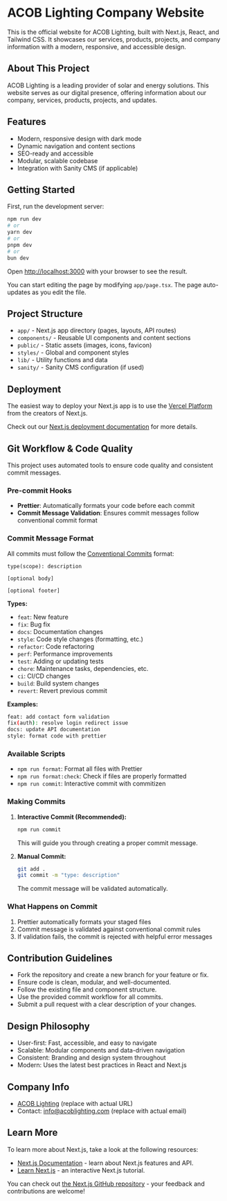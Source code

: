 # ACOB Lighting Company Website

This is the official website for ACOB Lighting, built with Next.js, React, and Tailwind CSS. It showcases our services, products, projects, and company information with a modern, responsive, and accessible design.

## About This Project

ACOB Lighting is a leading provider of solar and energy solutions. This website serves as our digital presence, offering information about our company, services, products, projects, and updates.

## Features

- Modern, responsive design with dark mode
- Dynamic navigation and content sections
- SEO-ready and accessible
- Modular, scalable codebase
- Integration with Sanity CMS (if applicable)

## Getting Started

First, run the development server:

```bash
npm run dev
# or
yarn dev
# or
pnpm dev
# or
bun dev
```

Open [http://localhost:3000](http://localhost:3000) with your browser to see the result.

You can start editing the page by modifying `app/page.tsx`. The page auto-updates as you edit the file.

## Project Structure

- `app/` - Next.js app directory (pages, layouts, API routes)
- `components/` - Reusable UI components and content sections
- `public/` - Static assets (images, icons, favicon)
- `styles/` - Global and component styles
- `lib/` - Utility functions and data
- `sanity/` - Sanity CMS configuration (if used)

## Deployment

The easiest way to deploy your Next.js app is to use the [Vercel Platform](https://vercel.com/new?utm_medium=default-template&filter=next.js&utm_source=create-next-app&utm_campaign=create-next-app-readme) from the creators of Next.js.

Check out our [Next.js deployment documentation](https://nextjs.org/docs/app/building-your-application/deploying) for more details.

## Git Workflow & Code Quality

This project uses automated tools to ensure code quality and consistent commit messages.

### Pre-commit Hooks

- **Prettier**: Automatically formats your code before each commit
- **Commit Message Validation**: Ensures commit messages follow conventional commit format

### Commit Message Format

All commits must follow the [Conventional Commits](https://www.conventionalcommits.org/) format:

```
type(scope): description

[optional body]

[optional footer]
```

**Types:**

- `feat`: New feature
- `fix`: Bug fix
- `docs`: Documentation changes
- `style`: Code style changes (formatting, etc.)
- `refactor`: Code refactoring
- `perf`: Performance improvements
- `test`: Adding or updating tests
- `chore`: Maintenance tasks, dependencies, etc.
- `ci`: CI/CD changes
- `build`: Build system changes
- `revert`: Revert previous commit

**Examples:**

```bash
feat: add contact form validation
fix(auth): resolve login redirect issue
docs: update API documentation
style: format code with prettier
```

### Available Scripts

- `npm run format`: Format all files with Prettier
- `npm run format:check`: Check if files are properly formatted
- `npm run commit`: Interactive commit with commitizen

### Making Commits

1. **Interactive Commit (Recommended):**

   ```bash
   npm run commit
   ```

   This will guide you through creating a proper commit message.

2. **Manual Commit:**
   ```bash
   git add .
   git commit -m "type: description"
   ```
   The commit message will be validated automatically.

### What Happens on Commit

1. Prettier automatically formats your staged files
2. Commit message is validated against conventional commit rules
3. If validation fails, the commit is rejected with helpful error messages

## Contribution Guidelines

- Fork the repository and create a new branch for your feature or fix.
- Ensure code is clean, modular, and well-documented.
- Follow the existing file and component structure.
- Use the provided commit workflow for all commits.
- Submit a pull request with a clear description of your changes.

## Design Philosophy

- User-first: Fast, accessible, and easy to navigate
- Scalable: Modular components and data-driven navigation
- Consistent: Branding and design system throughout
- Modern: Uses the latest best practices in React and Next.js

## Company Info

- [ACOB Lighting](https://acoblighting.com) (replace with actual URL)
- Contact: info@acoblighting.com (replace with actual email)

## Learn More

To learn more about Next.js, take a look at the following resources:

- [Next.js Documentation](https://nextjs.org/docs) - learn about Next.js features and API.
- [Learn Next.js](https://nextjs.org/learn) - an interactive Next.js tutorial.

You can check out [the Next.js GitHub repository](https://github.com/vercel/next.js) - your feedback and contributions are welcome!
